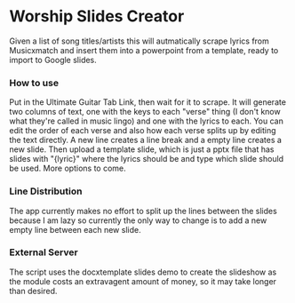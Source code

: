 # Worship Slides Creator

Given a list of song titles/artists this will autmatically scrape lyrics from Musicxmatch and 
insert them into a powerpoint from a template, ready to import to Google slides. 

### How to use
Put in the Ultimate Guitar Tab Link, then wait for it to scrape.
It will generate two columns of text, one with the keys to each "verse"
thing (I don't know what they're called in music lingo) and one with
the lyrics to each. You can edit the order of each verse and also
how each verse splits up by editing the text directly. A new line
creates a line break and a empty line creates a new slide. Then upload
a template slide, which is just a pptx file that has slides with "{lyric}"
where the lyrics should be and type which slide should be used.
More options to come.

### Line Distribution
The app currently makes no effort to split up the lines between the 
slides because I am lazy so currently the only way to change is to add
a new empty line between each new slide.

### External Server
The script uses the docxtemplate slides demo to create the slideshow as the module costs an extravagent
amount of money, so it may take longer than desired.

